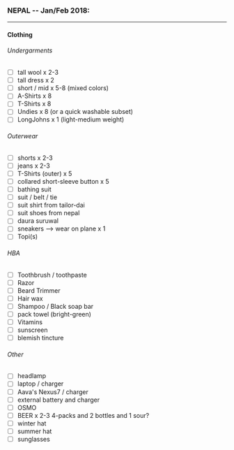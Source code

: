 ### NEPAL -- Jan/Feb 2018:
---
#### Clothing
###### Undergarments
- [ ] tall wool x 2-3
- [ ] tall dress x 2
- [ ] short / mid x 5-8 (mixed colors)
- [ ] A-Shirts  x 8
- [ ] T-Shirts  x 8
- [ ] Undies x 8 (or a quick washable subset)
- [ ] LongJohns x 1 (light-medium weight)

###### Outerwear
- [ ] shorts  x 2-3
- [ ] jeans x 2-3
- [ ] T-Shirts (outer) x 5
- [ ] collared short-sleeve button x 5
- [ ] bathing suit
- [ ] suit / belt / tie
- [ ] suit shirt from tailor-dai
- [ ] suit shoes from nepal
- [ ] daura suruwal
- [ ] sneakers --> wear on plane x 1
- [ ] Topi(s)

###### HBA
- [ ] Toothbrush / toothpaste
- [ ] Razor
- [ ] Beard Trimmer
- [ ] Hair wax
- [ ] Shampoo / Black soap bar
- [ ] pack towel (bright-green)
- [ ] Vitamins
- [ ] sunscreen
- [ ] blemish tincture

###### Other 
- [ ] headlamp
- [ ] laptop / charger
- [ ] Aava's Nexus7 / charger
- [ ] external battery and charger
- [ ] OSMO
- [ ] BEER x 2-3 4-packs and 2 bottles and 1 sour?
- [ ] winter hat
- [ ] summer hat
- [ ] sunglasses
